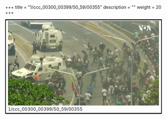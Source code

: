 +++
title = "1/ccc_00300_00399/50_59/00355"
description = ""
weight = 20
+++

<table style="border:2px solid black;max-width:800px;max-height:800px;" 
><tr><td>
<img class="center-fit-jpg"
src="/jpg_/aaa_20190430_NxaOmWaI8sI_00354.jpg">
1/ccc_00300_00399/50_59/00355
</img></td></tr></table>
